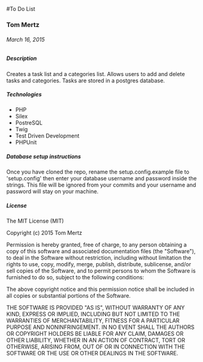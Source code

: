 #To Do List

### Tom Mertz

###### March 16, 2015

##### Description

Creates a task list and a categories list. Allows users to add and delete tasks and categories. Tasks are stored in a postgres database.

##### Technologies

* PHP
* Silex
* PostreSQL
* Twig
* Test Driven Development
* PHPUnit

##### Database setup instructions

Once you have cloned the repo, rename the setup.config.example file to 'setup.config' then enter your database username and password inside the strings. This file will be ignored from your commits and your username and password will stay on your machine.

##### License

The MIT License (MIT)

Copyright (c) 2015 Tom Mertz

Permission is hereby granted, free of charge, to any person obtaining a copy
of this software and associated documentation files (the "Software"), to deal
in the Software without restriction, including without limitation the rights
to use, copy, modify, merge, publish, distribute, sublicense, and/or sell
copies of the Software, and to permit persons to whom the Software is
furnished to do so, subject to the following conditions:

The above copyright notice and this permission notice shall be included in
all copies or substantial portions of the Software.

THE SOFTWARE IS PROVIDED "AS IS", WITHOUT WARRANTY OF ANY KIND, EXPRESS OR
IMPLIED, INCLUDING BUT NOT LIMITED TO THE WARRANTIES OF MERCHANTABILITY,
FITNESS FOR A PARTICULAR PURPOSE AND NONINFRINGEMENT. IN NO EVENT SHALL THE
AUTHORS OR COPYRIGHT HOLDERS BE LIABLE FOR ANY CLAIM, DAMAGES OR OTHER
LIABILITY, WHETHER IN AN ACTION OF CONTRACT, TORT OR OTHERWISE, ARISING FROM,
OUT OF OR IN CONNECTION WITH THE SOFTWARE OR THE USE OR OTHER DEALINGS IN
THE SOFTWARE.
